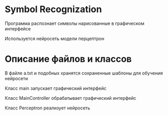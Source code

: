 # Symbol Recognization
Программа распознает символы нарисованные в графическом интерфейсе

Используется нейросеть модели перцептрон

# Описание файлов и классов
В файле а.txt и подобных хранятся сохраненные шаблоны для обучения нейросети

Класс main запускает графический интерфейс

Класс MainController обрабатывает графический интерфейс

Класс Perceptron реализует нейросеть
